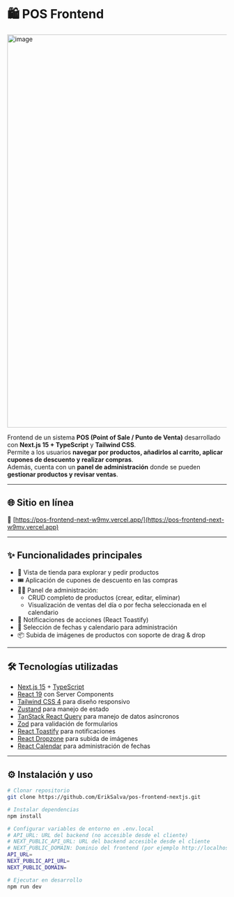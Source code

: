 # 🛍️ POS Frontend

<img width="1869" height="903" alt="image" src="https://github.com/user-attachments/assets/9fc7ac0e-1738-4a3b-bebc-2ccc405bcbe0" />

Frontend de un sistema **POS (Point of Sale / Punto de Venta)** desarrollado con **Next.js 15 + TypeScript** y **Tailwind CSS**.  
Permite a los usuarios **navegar por productos, añadirlos al carrito, aplicar cupones de descuento y realizar compras**.  
Además, cuenta con un **panel de administración** donde se pueden **gestionar productos y revisar ventas**.

---

## 🌐 Sitio en línea

🔗 [https://pos-frontend-next-w9mv.vercel.app/](https://pos-frontend-next-w9mv.vercel.app)

---
## ✨ Funcionalidades principales

- 🛒 Vista de tienda para explorar y pedir productos  
- 🎟️ Aplicación de cupones de descuento en las compras  
- 👨‍💻 Panel de administración:
  - CRUD completo de productos (crear, editar, eliminar)  
  - Visualización de ventas del día o por fecha seleccionada en el calendario  
- 🔔 Notificaciones de acciones (React Toastify)  
- 📅 Selección de fechas y calendario para administración  
- 📦 Subida de imágenes de productos con soporte de drag & drop  

---

## 🛠️ Tecnologías utilizadas

- [Next.js 15](https://nextjs.org/) + [TypeScript](https://www.typescriptlang.org/)  
- [React 19](https://react.dev/) con Server Components  
- [Tailwind CSS 4](https://tailwindcss.com/) para diseño responsivo  
- [Zustand](https://zustand-demo.pmnd.rs/) para manejo de estado  
- [TanStack React Query](https://tanstack.com/query/latest) para manejo de datos asíncronos  
- [Zod](https://zod.dev/) para validación de formularios  
- [React Toastify](https://fkhadra.github.io/react-toastify/introduction) para notificaciones  
- [React Dropzone](https://react-dropzone.js.org/) para subida de imágenes  
- [React Calendar](https://github.com/wojtekmaj/react-calendar) para administración de fechas  

---

## ⚙️ Instalación y uso

```bash
# Clonar repositorio
git clone https://github.com/ErikSalva/pos-frontend-nextjs.git

# Instalar dependencias
npm install

# Configurar variables de entorno en .env.local
# API_URL: URL del backend (no accesible desde el cliente)
# NEXT_PUBLIC_API_URL: URL del backend accesible desde el cliente
# NEXT_PUBLIC_DOMAIN: Dominio del frontend (por ejemplo http://localhost:3000)
API_URL=
NEXT_PUBLIC_API_URL=
NEXT_PUBLIC_DOMAIN=

# Ejecutar en desarrollo
npm run dev
